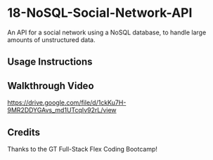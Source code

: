 # 18-NoSQL-Social-Network-API
An API for a social network using a NoSQL database, to handle large amounts of unstructured data.

## Usage Instructions

## Walkthrough Video
https://drive.google.com/file/d/1ckKu7H-9MR2DDYGAvs_md1UTcqIv92rL/view
## Credits
Thanks to the GT Full-Stack Flex Coding Bootcamp!
